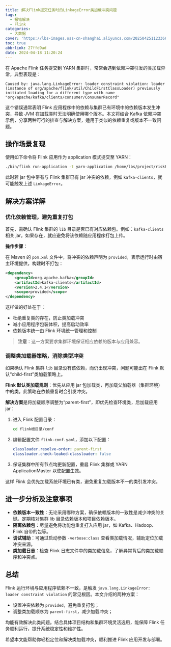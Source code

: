 ```yaml
---
title: 解决Flink提交任务时的LinkageError类加载冲突问题
tags:
  - 报错解决
  - Flink
categories:
  - 大数据
cover: 'https://lbs-images.oss-cn-shanghai.aliyuncs.com/20250425112336634.png'
toc: true
abbrlink: 27ffd9ad
date: 2024-04-18 11:20:24
---
```


在 Apache Flink 任务提交到 YARN 集群时，常常会遇到依赖冲突引发的类加载异常，典型表现是：

```
Caused by: java.lang.LinkageError: loader constraint violation: loader (instance of org/apache/flink/util/ChildFirstClassLoader) previously initiated loading for a different type with name "org/apache/kafka/clients/consumer/ConsumerRecord"
```

这个错误通常表明 Flink 应用程序中的依赖与集群已有环境中的依赖版本发生冲突，导致 JVM 在加载类时无法明确使用哪个版本。本文将结合 Kafka 依赖冲突示例，分享两种可行的排查与解决方案，适用于类似的依赖重复或版本不一致问题。

<!-- more -->

## 操作场景复现

使用如下命令将 Flink 应用作为 application 模式提交至 YARN：

```bash
./bin/flink run-application -t yarn-application /home/lbs/project/riskEngine/riskEngine.jar
```

此时若 jar 包中带有与 Flink 集群已有 jar 冲突的依赖，例如 `kafka-clients`，就可能触发上述 `LinkageError`。

## 解决方案详解

### 优化依赖管理，避免重复打包

首先，需确认 Flink 集群的 `lib` 目录是否已有对应依赖包。例如：`kafka-clients` 相关 jar。如果存在，就应避免将该依赖随应用程序打包上传。

**操作步骤**：

在 Maven 的 `pom.xml` 文件中，将冲突的依赖声明为 `provided`，表示运行时由宿主环境提供，构建时不打包：

```xml
<dependency>
    <groupId>org.apache.kafka</groupId>
    <artifactId>kafka-clients</artifactId>
    <version>2.4.1</version>
    <scope>provided</scope>
</dependency>
```

这样做的好处在于：

- 杜绝重复类的存在，防止类加载冲突
- 减小应用程序包装体积，提高启动效率
- 依赖版本统一由 Flink 环境统一管理和控制

> **注意**：这一方案要求集群环境保证相应依赖的版本与应用兼容。

### 调整类加载器策略，消除类型冲突

如果确认 Flink 集群 `lib` 目录没有该依赖，而仍出现冲突，问题可能出在 Flink 默认“child-first”类加载策略上。

**Flink 默认类加载规则**：优先从应用 jar 包加载类，再加载父加载器（集群环境）中的类。此策略在依赖重复时会引发冲突。

**解决方案**是将加载顺序调整为“parent-first”，即优先检查环境类，后加载应用 jar：

1. 进入 Flink 配置目录：

   ```bash
   cd flink根目录/conf
   ```

2. 编辑配置文件 `flink-conf.yaml`，添加以下配置：

   ```yaml
   classloader.resolve-order: parent-first
   classloader.check-leaked-classloader: false
   ```

3. 保证集群中所有节点均更新配置，重启 Flink 集群或 YARN ApplicationMaster 以使配置生效。

这样 Flink 会优先加载系统环境已有类，避免重复加载版本不一的类引发冲突。

## 进一步分析及注意事项

- **依赖版本一致性**：无论采用哪种方案，确保依赖版本的一致性是减少冲突的关键。定期核对集群 lib 目录依赖版本和项目依赖版本。
- **隔离依赖包**：尽量避免将功能包重复打入应用 jar，如 Kafka、Hadoop、Flink 自带的包等。
- **调试辅助**：可通过启动参数 `-verbose:class` 查看类加载情况，辅助定位加载冲突来源。
- **类加载日志**：检查 Flink 日志文件中的类加载信息，了解异常背后的类加载顺序和冲突点。

## 总结

Flink 运行环境与应用程序依赖不一致，是触发 `java.lang.LinkageError: loader constraint violation` 的常见根因。本文介绍的两种方案：

- 设置冲突依赖为 `provided`，避免重复打包；
- 调整类加载顺序为 `parent-first`，减少加载冲突；

均能有效解决此类问题。结合具体项目结构和集群环境灵活选用，能保障 Flink 任务顺利运行，提升系统稳定性和维护性。

希望本文能帮助你轻松定位和解决类加载冲突，顺利推进 Flink 应用开发与部署。